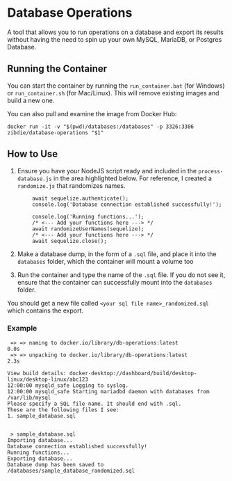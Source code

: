 # Database Operations
A tool that allows you to run operations on a database and export its results without having the need to spin up your own MySQL, MariaDB, or Postgres Database. 

## Running the Container
You can start the container by running the `run_container.bat` (for Windows) or `run_container.sh` (for Mac/Linux). This will remove existing images and build a new one.

You can also pull and examine the image from Docker Hub:
```
docker run -it -v "$(pwd)/databases:/databases" -p 3326:3306 zibdie/database-operations "$1"
```

## How to Use

1. Ensure you have your NodeJS script ready and included in the `process-database.js` in the area highlighted below. For reference, I created a `randomize.js` that randomizes names.
```
        await sequelize.authenticate();
        console.log('Database connection established successfully!');

        console.log('Running functions...');
        /* <--- Add your functions here ---> */
        await randomizeUserNames(sequelize);
        /* <--- Add your functions here ---> */
        await sequelize.close();
```
2. Make a database dump, in the form of a `.sql` file, and place it into the `databases` folder, which the container will mount a volume too

3. Run the container and type the name of the `.sql` file. If you do not see it, ensure that the container can successfully mount into the `databases` folder.

You should get a new file called `<your sql file name>_randomized.sql` which contains the export.

### Example
```
 => => naming to docker.io/library/db-operations:latest                                                                  0.0s
 => => unpacking to docker.io/library/db-operations:latest                                                               2.3s

View build details: docker-desktop://dashboard/build/desktop-linux/desktop-linux/abc123
12:00:00 mysqld_safe Logging to syslog.
12:00:00 mysqld_safe Starting mariadbd daemon with databases from /var/lib/mysql
Please specify a SQL file name. It should end with .sql.
These are the following files I see:
1. sample_database.sql


 > sample_database.sql
Importing database...
Database connection established successfully!
Running functions...
Exporting database...
Database dump has been saved to /databases/sample_database_randomized.sql
```